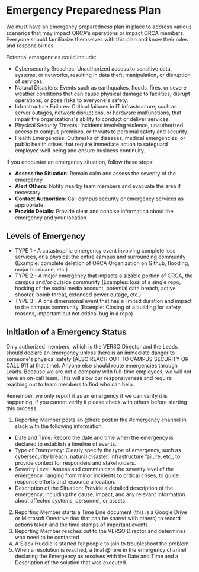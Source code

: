 # Emergency Preparedness Plan

We must have an emergency preparedness plan in place to address various scenarios that may impact ORCA's operations or impact ORCA members. Everyone should familiarize themselves with this plan and know their roles and responsibilities. 

Potential emergencies could include:
- Cybersecurity Breaches: Unauthorized access to sensitive data, systems, or networks, resulting in data theft, manipulation, or disruption of services.
- Natural Disasters: Events such as earthquakes, floods, fires, or severe weather conditions that can cause physical damage to facilities, disrupt operations, or pose risks to everyone's safety.
- Infrastructure Failures: Critical failures in IT infrastructure, such as server outages, network disruptions, or hardware malfunctions, that impair the organizations's ability to conduct or deliver services.
- Physical Security Threats: Incidents involving violence, unauthorized access to campus premises, or threats to personal safety and security.
- Health Emergencies: Outbreaks of diseases, medical emergencies, or public health crises that require immediate action to safeguard employee well-being and ensure business continuity.

If you encounter an emergency situation, follow these steps:

- **Assess the Situation**: Remain calm and assess the severity of the emergency
- **Alert Others**: Notify nearby team members and evacuate the area if necessary
- **Contact Authorities**: Call campus security or emergency services as appropriate
- **Provide Details**: Provide clear and concise information about the emergency and your location

## Levels of Emergency
* TYPE 1 - A catastrophic emergency event involving complete loss services, or a physical the entire campus and surrounding community (Example: complete deletion of ORCA Organization on Github, flooding, major hurricane, etc.)
* TYPE 2 - A major emergency that impacts a sizable portion of ORCA, the campus and/or outside community (Examples: loss of a single repo, hacking of the social media account, potential data breach, active shooter, bomb threat, extended power outage, etc.)
* TYPE 3 - A one dimensional event that has a limited duration and impact to the campus community (Example: Closing of a building for safety reasons, important but not critical bug in a repo)

## Initiation of a Emergency Status
Only authorized members, which is the VERSO Director and the Leads, should declare an emergency unless there is an immediate danger to someone's physical safety (ALSO REACH OUT TO CAMPUS SECURITY OR CALL 911 at that time). Anyone else should route emergencies through Leads. Because we are not a company with full-time employees, we will not have an on-call team. This will slow our responsiveness and require reaching out to team members to find who can help.

Remember, we only report it as an emergency if we can verify it is happening, if you cannot verify it please check with others before starting this process.

1. Reporting Member posts an @here post in the #emergency channel in slack with the following information:
  - Date and Time: Record the date and time when the emergency is declared to establish a timeline of events.
  - Type of Emergency: Clearly specify the type of emergency, such as cybersecurity breach, natural disaster, infrastructure failure, etc., to provide context for responders and stakeholders.
  - Severity Level: Assess and communicate the severity level of the emergency, ranging from minor incidents to critical crises, to guide response efforts and resource allocation.
  - Description of the Situation: Provide a detailed description of the emergency, including the cause, impact, and any relevant information about affected systems, personnel, or assets.
2. Reporting Member starts a Time Line document (this is a Google Drive or Microsoft Onedrive doc that can be shared with others) to record actions taken and the time stamps of important events
3. Reporting Member reaches out to the VERSO Director and determines who need to be contacted 
4. A Slack Huddle is started for people to join to troubleshoot the problem
5. When a resolution is reached, a final @here in the emergency channel declaring the Emergency as resolves with the Date and Time and a Description of the solution that was executed.
